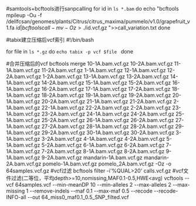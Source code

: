 #samtools+bcftools进行sanpcalling
for id in `ls *.bam`
do
	echo "bcftools mpileup -Ou -f /dellfcsan/genomes/plants/Citrus/citrus_maxima/pummelo/v1.0/grapefruit_v1.fa $id | bcftools call -mv -Oz > ./$id.vcf.gz ">>call_variation.txt
done

#tabix建立压缩后vcf索引
#!/bin/bash

for file in `ls *.gz`
do
     `echo tabix -p vcf $file `
done

#合并压缩后的vcf
bcftools merge 10-1A.bam.vcf.gz 10-2A.bam.vcf.gz 11-1A.bam.vcf.gz 11-2A.bam.vcf.gz 1-1A.bam.vcf.gz 12-1A.bam.vcf.gz 12-2A.bam.vcf.gz 1-2A.bam.vcf.gz 13-1A.bam.vcf.gz 13-2A.bam.vcf.gz 14-1A.bam.vcf.gz 14-2A.bam.vcf.gz 15-1A.bam.vcf.gz 15-2A.bam.vcf.gz 16-1A.bam.vcf.gz 16-2A.bam.vcf.gz 17-1A.bam.vcf.gz 17-2A.bam.vcf.gz 18-1A.bam.vcf.gz 18-2A.bam.vcf.gz 19-1A.bam.vcf.gz 19-2A.bam.vcf.gz 20-1A.bam.vcf.gz 20-2A.bam.vcf.gz 21-1A.bam.vcf.gz 21-2A.bam.vcf.gz 2-1A.bam.vcf.gz 22-1A.bam.vcf.gz 22-2A.bam.vcf.gz 2-2A.bam.vcf.gz 23-1A.bam.vcf.gz 23-2A.bam.vcf.gz 24-1A.bam.vcf.gz 24-2A.bam.vcf.gz 25-1A.bam.vcf.gz 25-2A.bam.vcf.gz 26-1A.bam.vcf.gz 26-2A.bam.vcf.gz 27-1A.bam.vcf.gz 27-2A.bam.vcf.gz 28-1A.bam.vcf.gz 28-2A.bam.vcf.gz 29-1A.bam.vcf.gz 29-2A.bam.vcf.gz 30-1A.bam.vcf.gz 30-2A.bam.vcf.gz 3-1A.bam.vcf.gz 3-2A.bam.vcf.gz 4-1A.bam.vcf.gz 4-2A.bam.vcf.gz 5-1A.bam.vcf.gz 5-2A.bam.vcf.gz 6-1A.bam.vcf.gz 6-2A.bam.vcf.gz 7-1A.bam.vcf.gz 7-2A.bam.vcf.gz 8-1A.bam.vcf.gz 8-2A.bam.vcf.gz 9-1A.bam.vcf.gz 9-2A.bam.vcf.gz mandarin-1A.bam.vcf.gz mandarin-2A.bam.vcf.gz pomelo-1A.bam.vcf.gz pomelo_2A.bam.vcf.gz -Oz -o 64samples.vcf.gz
#vcf过滤
bcftools filter -i'%QUAL>20' calls.vcf.gz
#vcf文件过滤(二等位，平均depth>=10,nomissing,MAF0.1-0.5,HWE<avg)
vcftools --vcf 64samples.vcf  --min-meanDP 10 --min-alleles 2 --max-alleles 2 --max-missing 1  --remove-indels --maf 0.1 --max-maf 0.5  --recode --recode-INFO-all --out 64_miss0_maf0.1_0.5_SNP_filted.vcf



